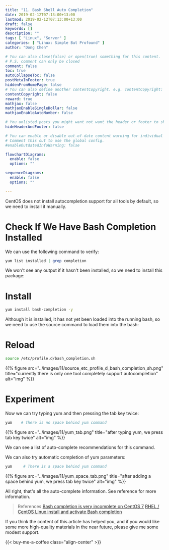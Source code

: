 ```yaml
---
title: "11. Bash Shell Auto Completion"
date: 2019-02-12T07:13:00+13:00
lastmod: 2019-02-12T07:13:00+13:00
draft: false
keywords: []
description: ""
tags: [ "Linux", "Server" ]
categories: [ "Linux: Simple But Profound" ]
author: "Dong Chen"

# You can also close(false) or open(true) something for this content.
# P.S. comment can only be closed
comment: false
toc: true
autoCollapseToc: false
postMetaInFooter: true
hiddenFromHomePage: false
# You can also define another contentCopyright. e.g. contentCopyright: "This is another copyright."
contentCopyright: false
reward: true
mathjax: false
mathjaxEnableSingleDollar: false
mathjaxEnableAutoNumber: false

# You unlisted posts you might want not want the header or footer to show
hideHeaderAndFooter: false

# You can enable or disable out-of-date content warning for individual post.
# Comment this out to use the global config.
#enableOutdatedInfoWarning: false

flowchartDiagrams:
  enable: false
  options: ""

sequenceDiagrams: 
  enable: false
  options: ""

---
```


<!--more-->

CentOS does not install autocompletion support for all tools by default, so we need to install it manually.

# Check If We Have Bash Completion Installed

We can use the following command to verify:

```bash
yum list installed | grep completion
```

We won't see any output if it hasn't been installed, so we need to install this package:

# Install

```bash
yum install bash-completion -y
```

Although it is installed, it has not yet been loaded into the running bash, so we need to use the source command to load them into the bash:

# Reload

```bash
source /etc/profile.d/bash_completion.sh
```

{{% figure src="../images/11/source_etc_profile_d_bash_completion_sh.png" title="currently there is only one tool completely support autocompletion" alt="img" %}}

# Experiment

Now we can try typing yum and then pressing the tab key twice:

```bash
yum    # There is no space behind yum command
```

{{% figure src="../images/11/yum_tab.png" title="after typing yum, we press tab key twice" alt="img" %}}

We can see a list of auto-complete recommendations for this command.

We can also try automatic completion of yum parameters:

```bash
yum     # There is a space behind yum command
```

{{% figure src="../images/11/yum_space_tab.png" title="after adding a space behind yum, we press tab key twice" alt="img" %}}

All right, that's all the auto-complete information. See reference for more information.

> References
> [Bash completion is very incomplete on CentOS 7](https://unix.stackexchange.com/questions/264102/bash-completion-is-very-incomplete-on-centos-7)
> [RHEL / CentOS Linux install and activate Bash completion](https://www.cyberciti.biz/faq/fedora-redhat-scientific-linuxenable-bash-completion/)

If you think the content of this article has helped you, and if you would like some more high-quality materials in the near future, please give me some modest support.

<!-- Buy Me a Coffee Button -->
{{< buy-me-a-coffee class="align-center" >}}
